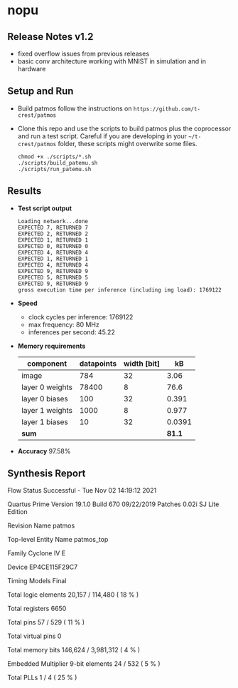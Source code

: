 # nopu

## Release Notes v1.2

- fixed overflow issues from previous releases
- basic conv architecture working with MNIST in simulation and in hardware


## Setup and Run

- Build patmos
follow the instructions on `https://github.com/t-crest/patmos`

- Clone this repo and use the scripts to build patmos plus the coprocessor and run a test script.
  Careful if you are developing in your `~/t-crest/patmos` folder, these scripts might overwrite some files. 
    ```
    chmod +x ./scripts/*.sh
    ./scripts/build_patemu.sh
    ./scripts/run_patemu.sh
    ```

## Results

- **Test script output**
    ```
    Loading network...done
    EXPECTED 7, RETURNED 7
    EXPECTED 2, RETURNED 2
    EXPECTED 1, RETURNED 1
    EXPECTED 0, RETURNED 0
    EXPECTED 4, RETURNED 4
    EXPECTED 1, RETURNED 1
    EXPECTED 4, RETURNED 4
    EXPECTED 9, RETURNED 9
    EXPECTED 5, RETURNED 5
    EXPECTED 9, RETURNED 9
    gross execution time per inference (including img load): 1769122
    ```
- **Speed**
    - clock cycles per inference: 1769122
    - max frequency: 80 MHz
    - inferences per second: 45.22

- **Memory requirements**

    | component         | datapoints     | width [bit] | kB |
    |--------------|-----------|------------| --- |
    | image | 784      | 32        | 3.06
    | layer 0 weights      | 78400  | 8       | 76.6
    | layer 0 biases      | 100  | 32       | 0.391
    | layer 1 weights      | 1000  | 8       | 0.977
    | layer 1 biases      | 10  | 32       | 0.0391
    | **sum** | | | **81.1**

- **Accuracy**
97.58%

## Synthesis Report

Flow Status	Successful - Tue Nov 02 14:19:12 2021

Quartus Prime Version	19.1.0 Build 670 09/22/2019 Patches 0.02i SJ Lite Edition

Revision Name	patmos

Top-level Entity Name	patmos_top

Family	Cyclone IV E

Device	EP4CE115F29C7

Timing Models	Final

Total logic elements	20,157 / 114,480 ( 18 % )

Total registers	6650

Total pins	57 / 529 ( 11 % )

Total virtual pins	0

Total memory bits	146,624 / 3,981,312 ( 4 % )

Embedded Multiplier 9-bit elements	24 / 532 ( 5 % )

Total PLLs	1 / 4 ( 25 % )
